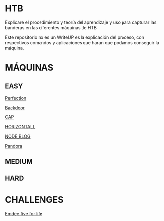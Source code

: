 # HTB

Explicare el procedimiento y teoría del aprendizaje y uso para capturar las banderas en las diferentes máquinas de HTB

Este repositorio no es un WriteUP es la explicación del proceso, con respectivos comandos y aplicaciones que haran que podamos conseguir la máquina.

# MÁQUINAS

## EASY

[Perfection](https://github.com/D4l1-web/HTB/blob/main/Easy-Perfection-HTB.md)

[Backdoor](https://github.com/D4l1-web/HTB-Maquinas/blob/main/Easy-Backdoor-HTB.md)

[CAP](https://github.com/D4l1-web/HTB-Maquinas/blob/main/Easy-CAP-HTB.md)

[HORIZONTALL](https://github.com/D4l1-web/HTB-Maquinas/blob/main/Easy-HTB-Horizontall.md)

[NODE BLOG](https://github.com/D4l1-web/HTB-Maquinas/blob/main/Easy-NodeBlog-HTB.md)

[Pandora](https://github.com/D4l1-web/HTB-Maquinas/blob/main/Easy-Pandora-HTB(sin%20terminar).md)

## MEDIUM

## HARD

# CHALLENGES

[Emdee five for life](https://github.com/D4l1-web/HTB/blob/main/Challenge-Emdee%20five%20for%20life(sin%20acabar).md)
